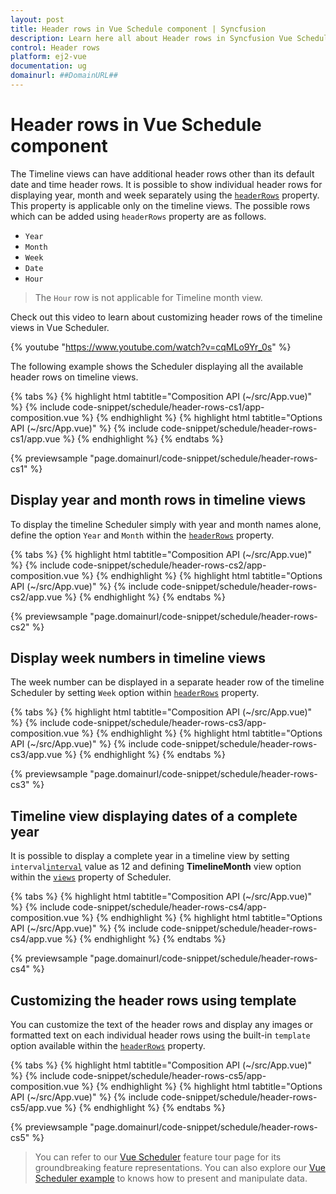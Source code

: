 ```yaml
---
layout: post
title: Header rows in Vue Schedule component | Syncfusion
description: Learn here all about Header rows in Syncfusion Vue Schedule component of Syncfusion Essential JS 2 and more.
control: Header rows 
platform: ej2-vue
documentation: ug
domainurl: ##DomainURL##
---
```


# Header rows in Vue Schedule component

The Timeline views can have additional header rows other than its default date and time header rows. It is possible to show individual header rows for displaying year, month and week separately using the [`headerRows`](../api/schedule/headerRows/) property. This property is applicable only on the timeline views. The possible rows which can be added using `headerRows` property are as follows.

* `Year`
* `Month`
* `Week`
* `Date`
* `Hour`

> The `Hour` row is not applicable for Timeline month view.

Check out this video to learn about customizing header rows of the timeline views in Vue Scheduler.

{% youtube "https://www.youtube.com/watch?v=cqMLo9Yr_0s" %}

The following example shows the Scheduler displaying all the available header rows on timeline views.

{% tabs %}
{% highlight html tabtitle="Composition API (~/src/App.vue)" %}
{% include code-snippet/schedule/header-rows-cs1/app-composition.vue %}
{% endhighlight %}
{% highlight html tabtitle="Options API (~/src/App.vue)" %}
{% include code-snippet/schedule/header-rows-cs1/app.vue %}
{% endhighlight %}
{% endtabs %}
        
{% previewsample "page.domainurl/code-snippet/schedule/header-rows-cs1" %}

## Display year and month rows in timeline views

To display the timeline Scheduler simply with year and month names alone, define the option `Year` and `Month` within the [`headerRows`](../api/schedule/headerRows/) property.

{% tabs %}
{% highlight html tabtitle="Composition API (~/src/App.vue)" %}
{% include code-snippet/schedule/header-rows-cs2/app-composition.vue %}
{% endhighlight %}
{% highlight html tabtitle="Options API (~/src/App.vue)" %}
{% include code-snippet/schedule/header-rows-cs2/app.vue %}
{% endhighlight %}
{% endtabs %}
        
{% previewsample "page.domainurl/code-snippet/schedule/header-rows-cs2" %}

## Display week numbers in timeline views

The week number can be displayed in a separate header row of the timeline Scheduler by setting `Week` option within [`headerRows`](../api/schedule/headerRows/) property.

{% tabs %}
{% highlight html tabtitle="Composition API (~/src/App.vue)" %}
{% include code-snippet/schedule/header-rows-cs3/app-composition.vue %}
{% endhighlight %}
{% highlight html tabtitle="Options API (~/src/App.vue)" %}
{% include code-snippet/schedule/header-rows-cs3/app.vue %}
{% endhighlight %}
{% endtabs %}
        
{% previewsample "page.domainurl/code-snippet/schedule/header-rows-cs3" %}

## Timeline view displaying dates of a complete year

It is possible to display a complete year in a timeline view by setting `interval`[`interval`](https://ej2.syncfusion.com/vue/documentation/api/schedule/views/#interval) value as 12 and defining **TimelineMonth** view option within the [`views`](../api/schedule/views/) property of Scheduler.

{% tabs %}
{% highlight html tabtitle="Composition API (~/src/App.vue)" %}
{% include code-snippet/schedule/header-rows-cs4/app-composition.vue %}
{% endhighlight %}
{% highlight html tabtitle="Options API (~/src/App.vue)" %}
{% include code-snippet/schedule/header-rows-cs4/app.vue %}
{% endhighlight %}
{% endtabs %}
        
{% previewsample "page.domainurl/code-snippet/schedule/header-rows-cs4" %}

## Customizing the header rows using template

You can customize the text of the header rows and display any images or formatted text on each individual header rows using the built-in `template` option available within the [`headerRows`](../api/schedule/headerRows/) property.

{% tabs %}
{% highlight html tabtitle="Composition API (~/src/App.vue)" %}
{% include code-snippet/schedule/header-rows-cs5/app-composition.vue %}
{% endhighlight %}
{% highlight html tabtitle="Options API (~/src/App.vue)" %}
{% include code-snippet/schedule/header-rows-cs5/app.vue %}
{% endhighlight %}
{% endtabs %}
        
{% previewsample "page.domainurl/code-snippet/schedule/header-rows-cs5" %}

> You can refer to our [Vue Scheduler](https://www.syncfusion.com/vue-components/vue-scheduler) feature tour page for its groundbreaking feature representations. You can also explore our [Vue Scheduler example](https://ej2.syncfusion.com/vue/demos/#/material/schedule/overview.html) to knows how to present and manipulate data.